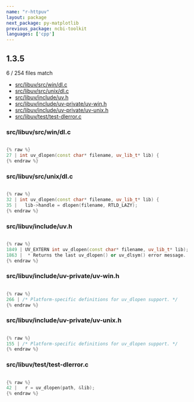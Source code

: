 ```yaml
---
name: "r-httpuv"
layout: package
next_package: py-matplotlib
previous_package: ncbi-toolkit
languages: ['cpp']
---
```

## 1.3.5
6 / 254 files match

 - [src/libuv/src/win/dl.c](#srclibuvsrcwindlc)
 - [src/libuv/src/unix/dl.c](#srclibuvsrcunixdlc)
 - [src/libuv/include/uv.h](#srclibuvincludeuvh)
 - [src/libuv/include/uv-private/uv-win.h](#srclibuvincludeuv-privateuv-winh)
 - [src/libuv/include/uv-private/uv-unix.h](#srclibuvincludeuv-privateuv-unixh)
 - [src/libuv/test/test-dlerror.c](#srclibuvtesttest-dlerrorc)

### src/libuv/src/win/dl.c

```cpp

{% raw %}
27 | int uv_dlopen(const char* filename, uv_lib_t* lib) {
{% endraw %}

```
### src/libuv/src/unix/dl.c

```cpp

{% raw %}
32 | int uv_dlopen(const char* filename, uv_lib_t* lib) {
35 |   lib->handle = dlopen(filename, RTLD_LAZY);
{% endraw %}

```
### src/libuv/include/uv.h

```cpp

{% raw %}
1849 | UV_EXTERN int uv_dlopen(const char* filename, uv_lib_t* lib);
1863 |  * Returns the last uv_dlopen() or uv_dlsym() error message.
{% endraw %}

```
### src/libuv/include/uv-private/uv-win.h

```cpp

{% raw %}
266 | /* Platform-specific definitions for uv_dlopen support. */
{% endraw %}

```
### src/libuv/include/uv-private/uv-unix.h

```cpp

{% raw %}
155 | /* Platform-specific definitions for uv_dlopen support. */
{% endraw %}

```
### src/libuv/test/test-dlerror.c

```cpp

{% raw %}
42 |   r = uv_dlopen(path, &lib);
{% endraw %}

```
